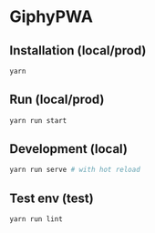 # GiphyPWA

## Installation (local/prod)

```sh
yarn
```

## Run (local/prod)

```sh
yarn run start
```

## Development (local)

```sh
yarn run serve # with hot reload
```

## Test env (test)

```sh
yarn run lint
```
